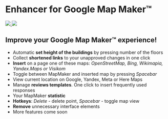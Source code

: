 Enhancer for Google Map Maker™
============
[![](https://developer.chrome.com/webstore/images/ChromeWebStore_Badge_v2_340x96.png)
![](http://i.imgur.com/55HQB31.png)](https://chrome.google.com/webstore/detail/gmm-enhancer/apmfackigpphgbbanjkjcafbiciialnm)


Improve your Google Map Maker™ experience!
-----------------------------------------
* Automatic __set height of the buildings__ by pressing number of the floors
* Collect __shortened links__ to your unapproved changes in one click
* __Insert__ on a page one of these maps: *OpenStreetMap, Bing, Wikimapia, Yandex.Maps or Visikom*
* Toggle between MapMaker and inserted map by pressing *Spacebar*
* View current location on Google, Yandex, Meta or Here Maps
* Manage __reviews templates__. One click to insert frequently used responses
* Your MapMaker __statistic__
* __Hotkeys__: *Delete* - delete point, *Spacebar* - toggle map view
* __Remove__ unnecessary interface elements
* More features come soon
